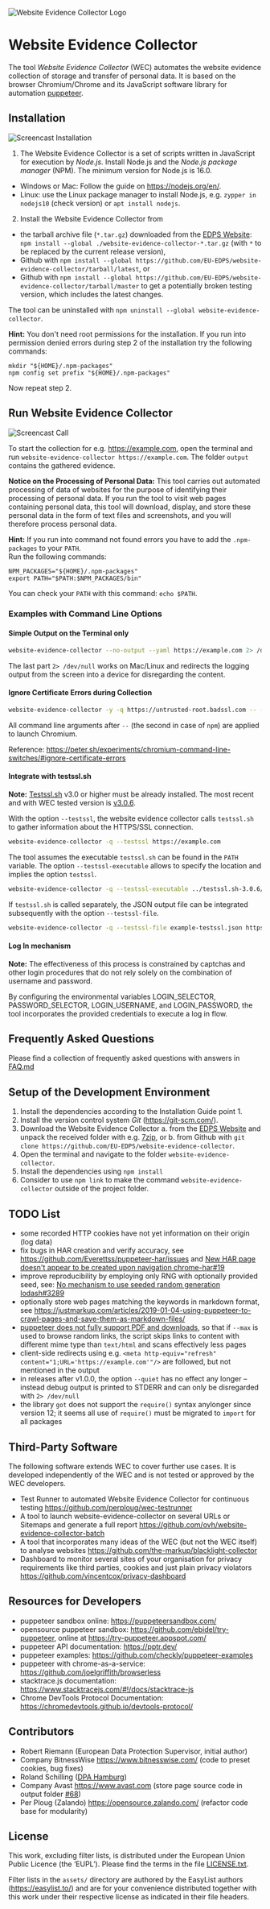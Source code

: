 ![Website Evidence Collector Logo](assets/wec_logo.svg)

# Website Evidence Collector

The tool *Website Evidence Collector* (WEC) automates the website evidence collection of storage and transfer of personal data. It is based on the browser Chromium/Chrome and its JavaScript software library for automation [puppeteer].

[puppeteer]: https://developers.google.com/web/tools/puppeteer/

## Installation

![Screencast Installation](screencast-installation.svg "Screencast Installation")

1. The Website Evidence Collector is a set of scripts written in JavaScript for execution by *Node.js*. Install Node.js and the *Node.js package manager* (NPM). The minimum version for Node.js is 16.0.
  - Windows or Mac: Follow the guide on <https://nodejs.org/en/>.
  - Linux: use the Linux package manager to install Node.js, e.g. `zypper in nodejs10` (check version) or `apt install nodejs`.
2. Install the Website Evidence Collector from
  - the tarball archive file (`*.tar.gz`) downloaded from the [EDPS Website](https://edps.europa.eu/press-publications/edps-inspection-software_en): `npm install --global ./website-evidence-collector-*.tar.gz` (with `*` to be replaced by the current release version),
  - Github with `npm install --global https://github.com/EU-EDPS/website-evidence-collector/tarball/latest`, or
  - Github with `npm install --global https://github.com/EU-EDPS/website-evidence-collector/tarball/master` to get a potentially broken testing version, which includes the latest changes.

The tool can be uninstalled with `npm uninstall --global website-evidence-collector`.

**Hint:** You don't need root permissions for the installation. If you run into permission denied errors during step 2 of the installation try the following commands:

`mkdir "${HOME}/.npm-packages"`  
`npm config set prefix "${HOME}/.npm-packages"`

Now repeat step 2.


## Run Website Evidence Collector

![Screencast Call](screencast-call.svg "Screencast Call")

To start the collection for e.g. <https://example.com>, open the terminal and run `website-evidence-collector https://example.com`. The folder `output` contains the gathered evidence.

**Notice on the Processing of Personal Data:** This tool carries out automated processing of data of websites for the purpose of identifying their processing of personal data. If you run the tool to visit web pages containing personal data, this tool will download, display, and store these personal data in the form of text files and screenshots, and you will therefore process personal data.

**Hint:**
If you run into command not found errors you have to add the `.npm-packages` to your `PATH`.  
Run the following commands:

`NPM_PACKAGES="${HOME}/.npm-packages"`  
`export PATH="$PATH:$NPM_PACKAGES/bin"`

You can check your `PATH` with this command: `echo $PATH`.

### Examples with Command Line Options

#### Simple Output on the Terminal only

```sh
website-evidence-collector --no-output --yaml https://example.com 2> /dev/null
```

The last part `2> /dev/null` works on Mac/Linux and redirects the logging output from the screen into a device for disregarding the content.

#### Ignore Certificate Errors during Collection

```sh
website-evidence-collector -y -q https://untrusted-root.badssl.com -- --ignore-certificate-errors
```

All command line arguments after `--` (the second in case of `npm`) are applied to launch Chromium.

Reference: <https://peter.sh/experiments/chromium-command-line-switches/#ignore-certificate-errors>

#### Integrate with testssl.sh

**Note:** [Testssl.sh](https://testssl.sh/) v3.0 or higher must be already installed. The most recent and with WEC tested version is [v3.0.6](https://github.com/drwetter/testssl.sh/releases/tag/v3.0.6).

With the option `--testssl`, the website evidence collector calls `testssl.sh`
to gather information about the HTTPS/SSL connection.

```sh
website-evidence-collector -q --testssl https://example.com
```

The tool assumes the executable `testssl.sh` can be found in the `PATH` variable. The option `--testssl-executable` allows to specify the location and implies the option `testssl`.

```sh
website-evidence-collector -q --testssl-executable ../testssl.sh-3.0.6/testssl.sh https://example.com
```

If `testssl.sh` is called separately, the JSON output file can be integrated subsequently with the option `--testssl-file`.

```sh
website-evidence-collector -q --testssl-file example-testssl.json https://example.com
```

#### Log In mechanism

**Note:** The effectiveness of this process is constrained by captchas and other login procedures that do not rely solely on the combination of username and password.

By configuring the environmental variables LOGIN_SELECTOR, PASSWORD_SELECTOR, LOGIN_USERNAME, and LOGIN_PASSWORD, the tool incorporates the provided credentials to execute a log in flow. 

## Frequently Asked Questions

Please find a collection of frequently asked questions with answers in [FAQ.md](FAQ.md)

## Setup of the Development Environment

1. Install the dependencies according to the Installation Guide point 1.
2. Install the version control system *Git* (<https://git-scm.com/>).
3. Download the Website Evidence Collector
  a. from the [EDPS Website](https://edps.europa.eu/press-publications/edps-inspection-software_en) and unpack the received folder with e.g. [7zip](https://www.7-zip.org), or
  b. from Github with `git clone https://github.com/EU-EDPS/website-evidence-collector`.
4. Open the terminal and navigate to the folder `website-evidence-collector`.
5. Install the dependencies using `npm install`
6. Consider to use `npm link` to make the command `website-evidence-collector` outside of the project folder.

## TODO List

- some recorded HTTP cookies have not yet information on their origin (log data)
- fix bugs in HAR creation and verify accuracy, see <https://github.com/Everettss/puppeteer-har/issues> and [New HAR page doesn't appear to be created upon navigation chrome-har#19](https://github.com/sitespeedio/chrome-har/issues/19)
- improve reproducibility by employing only RNG with optionally provided seed, see: [No mechanism to use seeded random generation lodash#3289](https://github.com/lodash/lodash/issues/3289)
- optionally store web pages matching the keywords in markdown format, see <https://justmarkup.com/articles/2019-01-04-using-puppeteer-to-crawl-pages-and-save-them-as-markdown-files/>
- [puppeteer does not fully support PDF and downloads](https://github.com/puppeteer/puppeteer/issues/2794), so that if `--max` is used to browse random links, the script skips links to content with different mime type than `text/html` and scans effectively less pages
- client-side redirects using e.g. `<meta http-equiv="refresh" content="1;URL='https://example.com'"/>` are followed, but not mentioned in the output
- in releases after v1.0.0, the option `--quiet` has no effect any longer – instead debug output is printed to STDERR and can only be disregarded with `2> /dev/null`
- the library `got` does not support the `require()` syntax anylonger since version 12; it seems all use of `require()` must be migrated to `import` for all packages

## Third-Party Software

The following software extends WEC to cover further use cases. It is developed independently of the WEC and is not tested or approved by the WEC developers.

- Test Runner to automated Website Evidence Collector for continuous testing <https://github.com/perploug/wec-testrunner>
- A tool to launch website-evidence-collector on several URLs or Sitemaps and generate a full report <https://github.com/ovh/website-evidence-collector-batch>
- A tool that incorporates many ideas of the WEC (but not the WEC itself) to analyse websites <https://github.com/the-markup/blacklight-collector>
- Dashboard to monitor several sites of your organisation for privacy requirements like third parties, cookies and just plain privacy violators <https://github.com/vincentcox/privacy-dashboard>

## Resources for Developers

- puppeteer sandbox online: <https://puppeteersandbox.com/>
- opensource puppeteer sandbox: <https://github.com/ebidel/try-puppeteer>, online at <https://try-puppeteer.appspot.com/>
- puppeteer API documentation: <https://pptr.dev/>
- puppeteer examples: <https://github.com/checkly/puppeteer-examples>
- puppeteer with chrome-as-a-service: <https://github.com/joelgriffith/browserless>
- stacktrace.js documentation: <https://www.stacktracejs.com/#!/docs/stacktrace-js>
- Chrome DevTools Protocol Documentation: <https://chromedevtools.github.io/devtools-protocol/>

## Contributors

- Robert Riemann (European Data Protection Supervisor, initial author)
- Company BitnessWise <https://www.bitnesswise.com/> (code to preset cookies, bug fixes)
- Roland Schilling ([DPA Hamburg](https://datenschutz-hamburg.de/))
- Company Avast <https://www.avast.com> (store page source code in output folder [#68](https://github.com/EU-EDPS/website-evidence-collector/pull/68))
- Per Ploug (Zalando) <https://opensource.zalando.com/> (refactor code base for modularity)

## License

This work, excluding filter lists, is distributed under the European Union Public Licence (the ‘EUPL’). Please find the terms in the file [LICENSE.txt](./LICENSE.txt).

Filter lists in the `assets/` directory are authored by the EasyList authors (<https://easylist.to/>) and are for your convenience distributed together with this work under their respective license as indicated in their file headers.
